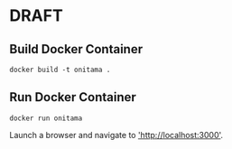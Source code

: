 # DRAFT

## Build Docker Container

```docker build -t onitama .```

## Run Docker Container

```docker run onitama```

Launch a browser and navigate to ['http://localhost:3000'](http://localhost:3000).


